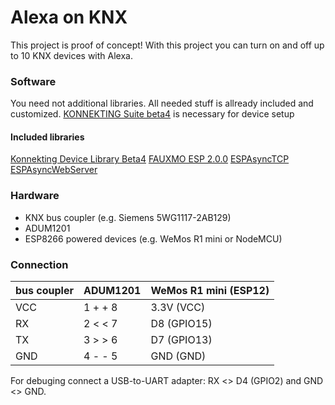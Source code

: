 Alexa on KNX
===========================================
This project is proof of concept! 
With this project you can turn on and off up to 10 KNX devices with Alexa.

### Software ###
You need not additional libraries. All needed stuff is allready included and customized.
[KONNEKTING Suite beta4](https://github.com/KONNEKTING/KonnektingSuite/releases/tag/1.0.0-BETA4) is necessary for device setup
#### Included libraries ####
[Konnekting Device Library Beta4](https://github.com/KONNEKTING/KonnektingDeviceLibrary)
[FAUXMO ESP 2.0.0](https://bitbucket.org/xoseperez/fauxmoesp)
[ESPAsyncTCP](https://github.com/me-no-dev/ESPAsyncTCP)
[ESPAsyncWebServer](https://github.com/me-no-dev/ESPAsyncWebServer)


### Hardware ###
- KNX bus coupler (e.g. Siemens 5WG1117-2AB129)
- ADUM1201
- ESP8266 powered devices (e.g. WeMos R1 mini or NodeMCU)

### Connection ###

| bus coupler | ADUM1201 | WeMos R1 mini (ESP12) |
|-------------|----------|-----------------------|
| VCC         | 1 + + 8  | 3.3V (VCC)            |
| RX          | 2 < < 7  | D8 (GPIO15)           |
| TX          | 3 > > 6  | D7 (GPIO13)           |
| GND         | 4 - - 5  | GND (GND)             |

For debuging connect a USB-to-UART adapter: RX <> D4 (GPIO2) and GND <> GND.